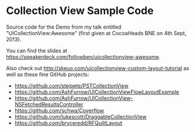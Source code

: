 Collection View Sample Code
=======================

Source code for the Demo from my talk entitled "UICollectionView:Awesome" (first given at CocoaHeads BNE on 4th Sept, 2013).

You can find the slides at https://speakerdeck.com/followben/uicollectionview-awesome.

Also check out http://skeuo.com/uicollectionview-custom-layout-tutorial as well as these fine GitHub projects:

- https://github.com/steipete/PSTCollectionView
- https://github.com/AshFurrow/UICollectionViewFlowLayoutExample
- https://github.com/AshFurrow/UICollectionView-NSFetchedResultsController
- https://github.com/schwa/Coverflow
- https://github.com/lukescott/DraggableCollectionView
- https://github.com/bryceredd/RFQuiltLayout
